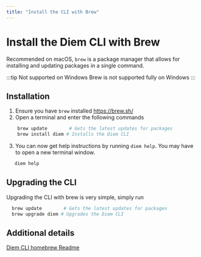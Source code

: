 ```yaml
---
title: "Install the CLI with Brew"
---
```


# Install the Diem CLI with Brew

Recommended on macOS, `brew` is a package manager that allows for installing and updating packages in a single 
command.

:::tip Not supported on Windows
Brew is not supported fully on Windows
:::

## Installation

1. Ensure you have `brew` installed https://brew.sh/
2. Open a terminal and enter the following commands
```bash
    brew update        # Gets the latest updates for packages
    brew install diem # Installs the Diem CLI
```
3. You can now get help instructions by running `diem help`. You may have to open a new terminal window.
```bash
   diem help
```

## Upgrading the CLI

Upgrading the CLI with brew is very simple, simply run

```bash
  brew update        # Gets the latest updates for packages
  brew upgrade diem # Upgrades the Diem CLI
```

## Additional details

[Diem CLI homebrew Readme](https://github.com/aptos-labs/diem-core/blob/main/crates/diem/homebrew/README.md)
